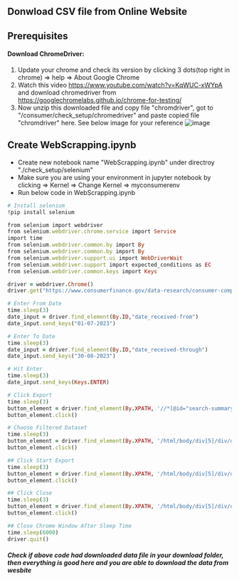 ## Donwload CSV file from Online Website
## Prerequisites 
#### Download ChromeDriver:
1. Update your chrome and check its version by clicking 3 dots(top right in chrome) => help => About Google Chrome
2. Watch this video https://www.youtube.com/watch?v=KqWUC-xWYpA and download chromedriver from https://googlechromelabs.github.io/chrome-for-testing/
3. Now unzip this downloaded file and copy file "chromdriver", got to "/consumer/check_setup/chromedriver" and paste copied file "chromdriver" here. See below image for your reference
![image](https://github.com/ShubhPatil95/Finance_Complaint_Classification/assets/74223025/ef408eb8-e1cf-43bd-8239-ff1cf6e2afe0)

## Create WebScrapping.ipynb
- Create new notebook name "WebScrapping.ipynb" under directroy "./check_setup/selenium"
- Make sure you are using your environment in jupyter notebook by clicking => Kernel => Change Kernel => myconsumerenv
- Run below code in WebScrapping.ipynb
  
```ruby
# Install selenium
!pip install selenium

from selenium import webdriver
from selenium.webdriver.chrome.service import Service
import time
from selenium.webdriver.common.by import By
from selenium.webdriver.common.by import By
from selenium.webdriver.support.ui import WebDriverWait
from selenium.webdriver.support import expected_conditions as EC
from selenium.webdriver.common.keys import Keys

driver = webdriver.Chrome()
driver.get("https://www.consumerfinance.gov/data-research/consumer-complaints/search/?chartType=line&dateInterval=Month&dateRange=3y&date_received_max=2023-09-21&date_received_min=2020-09-21")

# Enter From Date
time.sleep(3)
date_input = driver.find_element(By.ID,"date_received-from")
date_input.send_keys("01-07-2023")

# Enter To Date
time.sleep(3)
date_input = driver.find_element(By.ID,"date_received-through")
date_input.send_keys("30-08-2023")

# Hit Enter
time.sleep(3)
date_input.send_keys(Keys.ENTER)

# Click Export
time.sleep(3)
button_element = driver.find_element(By.XPATH, '//*[@id="search-summary"]/div[2]/h3/button[1]')
button_element.click()

# Choose Filtered Dataset
time.sleep(3)
button_element = driver.find_element(By.XPATH, '/html/body/div[5]/div/div/section/div[2]/div[3]/div[2]/div[1]/label')
button_element.click()

## Click Start Export
time.sleep(3)
button_element = driver.find_element(By.XPATH, '/html/body/div[5]/div/div/section/div[3]/button[1]')
button_element.click()

## Click Close
time.sleep(3)
button_element = driver.find_element(By.XPATH, '/html/body/div[5]/div/div/section/div[1]/button')
button_element.click()

## Close Chrome Window After Sleep Time
time.sleep(6000)
driver.quit()
```

##### Check if above code had downloaded data file in your download folder, then everything is good here and you are able to download the data from wesbite

